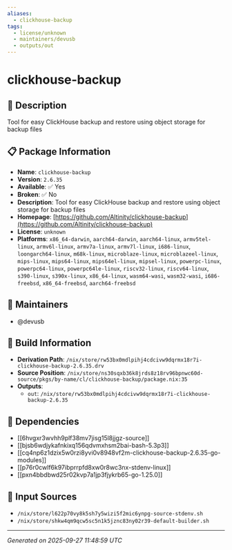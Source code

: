 ```yaml
---
aliases:
  - clickhouse-backup
tags:
  - license/unknown
  - maintainers/devusb
  - outputs/out
---
```


# clickhouse-backup

## 📝 Description

Tool for easy ClickHouse backup and restore using object storage for backup files

## 📋 Package Information

- **Name**: `clickhouse-backup`
- **Version**: `2.6.35`
- **Available**: ✅ Yes
- **Broken**: ✅ No
- **Description**: Tool for easy ClickHouse backup and restore using object storage for backup files
- **Homepage**: [https://github.com/Altinity/clickhouse-backup](https://github.com/Altinity/clickhouse-backup)
- **License**: `unknown`
- **Platforms**: `x86_64-darwin`, `aarch64-darwin`, `aarch64-linux`, `armv5tel-linux`, `armv6l-linux`, `armv7a-linux`, `armv7l-linux`, `i686-linux`, `loongarch64-linux`, `m68k-linux`, `microblaze-linux`, `microblazeel-linux`, `mips-linux`, `mips64-linux`, `mips64el-linux`, `mipsel-linux`, `powerpc-linux`, `powerpc64-linux`, `powerpc64le-linux`, `riscv32-linux`, `riscv64-linux`, `s390-linux`, `s390x-linux`, `x86_64-linux`, `wasm64-wasi`, `wasm32-wasi`, `i686-freebsd`, `x86_64-freebsd`, `aarch64-freebsd`
## 👥 Maintainers

- @devusb


## 🔧 Build Information

- **Derivation Path**: `/nix/store/rw53bx0mdlpihj4cdcivw9dqrmx18r7i-clickhouse-backup-2.6.35.drv`
- **Source Position**: `/nix/store/ns30sqxb36k8jrds8z18rv96bpnwc60d-source/pkgs/by-name/cl/clickhouse-backup/package.nix:35`
- **Outputs**:
  - `out`:  `/nix/store/rw53bx0mdlpihj4cdcivw9dqrmx18r7i-clickhouse-backup-2.6.35`

## 🔗 Dependencies

- [[6hvgxr3wvhh9plf38mv7jisg15l8jjgz-source]]
- [[bjsb6wdjykafnkixq156qdvmxhsm2bai-bash-5.3p3]]
- [[cq4np6z1dzix5w0rzi8yvi0v8948vf2m-clickhouse-backup-2.6.35-go-modules]]
- [[p76r0cwlf6k97ibprrpfd8xw0r8wc3nx-stdenv-linux]]
- [[pxn4bbdbwd25r02kvp7a1jp3fjykrb65-go-1.25.0]]

## 📁 Input Sources

- `/nix/store/l622p70vy8k5sh7y5wizi5f2mic6ynpg-source-stdenv.sh`
- `/nix/store/shkw4qm9qcw5sc5n1k5jznc83ny02r39-default-builder.sh`

---
*Generated on 2025-09-27 11:48:59 UTC*
